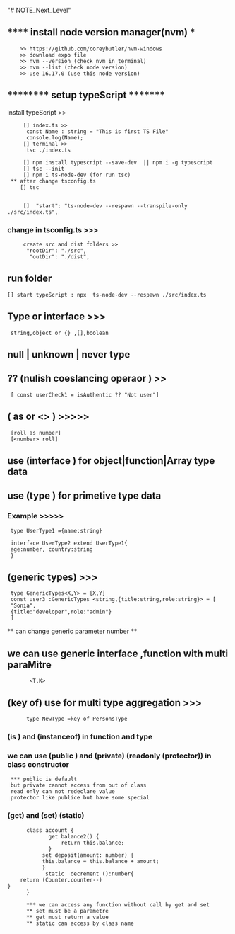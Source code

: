 "# NOTE_Next_Level"

## **\*\*\*\*** install node version manager(nvm) **\***

        >> https://github.com/coreybutler/nvm-windows
        >> download expo file
        >> nvm --version (check nvm in terminal)
        >> nvm --list (check node version)
        >> use 16.17.0 (use this node version)

## **\*\***\*\*\*\***\*\*** setup typeScript \***\*\*\*\*\*\***

install typeScript >>

<!-- npm i -g typeScript -->

         [] index.ts >>
          const Name : string = "This is first TS File"
          console.log(Name);
         [] terminal >>
          tsc ./index.ts

         [] npm install typescript --save-dev  || npm i -g typescript
         [] tsc --init
         [] npm i ts-node-dev (for run tsc)
     ** after change tsconfig.ts
        [] tsc


         []  "start": "ts-node-dev --respawn --transpile-only ./src/index.ts",

### change in tsconfig.ts >>>

         create src and dist folders >>
          "rootDir": "./src",
           "outDir": "./dist",

## run folder

    [] start typeScript : npx  ts-node-dev --respawn ./src/index.ts

## Type or interface >>>

     string,object or {} ,[],boolean

## null | unknown | never type

## ?? (nulish coeslancing operaor ) >>

     [ const userCheck1 = isAuthentic ?? "Not user"]

## ( as or <> ) >>>>>

     [roll as number]
     [<number> roll]

## use (interface ) for object|function|Array type data

## use (type ) for primetive type data

### Example >>>>>

     type UserType1 ={name:string}

     interface UserType2 extend UserType1{
     age:number, country:string
     }

## (generic types) >>>

     type GenericTypes<X,Y> = [X,Y]
     const user3 :GenericTypes <string,{title:string,role:string}> = [
     "Sonia",
     {title:"developer",role:"admin"}
     ]

** can change generic parameter number **

## we can use generic interface ,function with multi paraMitre
           <T,K>

## (key of) use for multi type aggregation >>>

          type NewType =key of PersonsType     
### (is ) and (instanceof) in function and type
### we can use (public ) and (private) (readonly (protector)) in class constructor
     *** public is default
     but private cannot access from out of class
     read only can not redeclare value
     protector like publice but have some special

### (get) and (set) (static)
          class account {
                 get balance2() {
                     return this.balance;
                 }
               set deposit(amount: number) {
               this.balance = this.balance + amount;
               }
                static  decrement ():number{
        return (Counter.counter--)
    }
          }

          *** we can access any function without call by get and set
          ** set must be a parametre
          ** get must return a value
          ** static can access by class name
